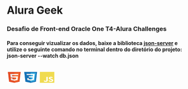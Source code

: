 <h1>Alura Geek</h1>

<h3>Desafio de Front-end Oracle One T4-Alura Challenges</h3>

<h4>Para conseguir vizualizar os dados, baixe a biblioteca <a href="https://www.npmjs.com/package/json-server" target="_blank" rel="external">json-server</a> e utilize o seguinte comando no terminal dentro do diretório do projeto: <strong>json-server --watch db.json</strong></h4>

<div style="display: inline_block"><br>
  <img align="center" alt="HTML" height="30" width="40" src="https://raw.githubusercontent.com/devicons/devicon/master/icons/html5/html5-original.svg">
  <img align="center" alt="CSS" height="30" width="40" src="https://raw.githubusercontent.com/devicons/devicon/master/icons/css3/css3-original.svg">
  <img align="center" alt="Js" height="30" width="40" src="https://raw.githubusercontent.com/devicons/devicon/master/icons/javascript/javascript-plain.svg">
</div>